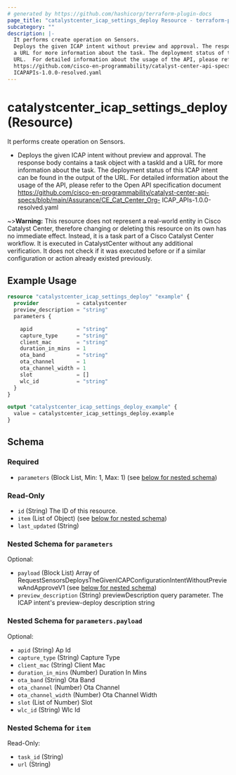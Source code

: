 ```yaml
---
# generated by https://github.com/hashicorp/terraform-plugin-docs
page_title: "catalystcenter_icap_settings_deploy Resource - terraform-provider-catalystcenter"
subcategory: ""
description: |-
  It performs create operation on Sensors.
  Deploys the given ICAP intent without preview and approval. The response body contains a task object with a taskId and
  a URL for more information about the task. The deployment status of this ICAP intent can be found in the output of the
  URL.  For detailed information about the usage of the API, please refer to the Open API specification document
  https://github.com/cisco-en-programmability/catalyst-center-api-specs/blob/main/Assurance/CECatCenterOrg-
  ICAPAPIs-1.0.0-resolved.yaml
---
```


# catalystcenter_icap_settings_deploy (Resource)

It performs create operation on Sensors.

- Deploys the given ICAP intent without preview and approval. The response body contains a task object with a taskId and
a URL for more information about the task. The deployment status of this ICAP intent can be found in the output of the
URL.  For detailed information about the usage of the API, please refer to the Open API specification document
https://github.com/cisco-en-programmability/catalyst-center-api-specs/blob/main/Assurance/CE_Cat_Center_Org-
ICAP_APIs-1.0.0-resolved.yaml

~>**Warning:**
This resource does not represent a real-world entity in Cisco Catalyst Center, therefore changing or deleting this resource on its own has no immediate effect.
Instead, it is a task part of a Cisco Catalyst Center workflow. It is executed in CatalystCenter without any additional verification. It does not check if it was executed before or if a similar configuration or action already existed previously.

## Example Usage

```terraform
resource "catalystcenter_icap_settings_deploy" "example" {
  provider            = catalystcenter
  preview_description = "string"
  parameters {

    apid              = "string"
    capture_type      = "string"
    client_mac        = "string"
    duration_in_mins  = 1
    ota_band          = "string"
    ota_channel       = 1
    ota_channel_width = 1
    slot              = []
    wlc_id            = "string"
  }
}

output "catalystcenter_icap_settings_deploy_example" {
  value = catalystcenter_icap_settings_deploy.example
}
```

<!-- schema generated by tfplugindocs -->
## Schema

### Required

- `parameters` (Block List, Min: 1, Max: 1) (see [below for nested schema](#nestedblock--parameters))

### Read-Only

- `id` (String) The ID of this resource.
- `item` (List of Object) (see [below for nested schema](#nestedatt--item))
- `last_updated` (String)

<a id="nestedblock--parameters"></a>
### Nested Schema for `parameters`

Optional:

- `payload` (Block List) Array of RequestSensorsDeploysTheGivenICAPConfigurationIntentWithoutPreviewAndApproveV1 (see [below for nested schema](#nestedblock--parameters--payload))
- `preview_description` (String) previewDescription query parameter. The ICAP intent's preview-deploy description string

<a id="nestedblock--parameters--payload"></a>
### Nested Schema for `parameters.payload`

Optional:

- `apid` (String) Ap Id
- `capture_type` (String) Capture Type
- `client_mac` (String) Client Mac
- `duration_in_mins` (Number) Duration In Mins
- `ota_band` (String) Ota Band
- `ota_channel` (Number) Ota Channel
- `ota_channel_width` (Number) Ota Channel Width
- `slot` (List of Number) Slot
- `wlc_id` (String) Wlc Id



<a id="nestedatt--item"></a>
### Nested Schema for `item`

Read-Only:

- `task_id` (String)
- `url` (String)
